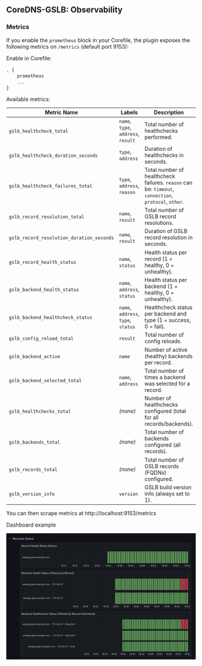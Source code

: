 
## CoreDNS-GSLB: Observability

### Metrics

If you enable the `prometheus` block in your Corefile, the plugin exposes the following metrics on `/metrics` (default port 9153):

Enable in Corefile:
```
. {
    prometheus
    ...
}
```

Available metrics:

| Metric Name                                 | Labels                                             | Description                                                                                     |
|--------------------------------------------|----------------------------------------------------|-------------------------------------------------------------------------------------------------|
| `gslb_healthcheck_total`                   | `name`, `type`, `address`, `result`                | Total number of healthchecks performed.                                                        |
| `gslb_healthcheck_duration_seconds`        | `type`, `address`                                  | Duration of healthchecks in seconds.                                                           |
| `gslb_healthcheck_failures_total`          | `type`, `address`, `reason`                        | Total number of healthcheck failures. `reason` can be: `timeout`, `connection`, `protocol`, `other`.                                 |
| `gslb_record_resolution_total`             | `name`, `result`                                   | Total number of GSLB record resolutions.                                                       |
| `gslb_record_resolution_duration_seconds`  | `name`, `result`                                   | Duration of GSLB record resolution in seconds.                                                 |
| `gslb_record_health_status`                | `name`, `status`                                 | Health status per record (1 = healthy, 0 = unhealthy).                                         |
| `gslb_backend_health_status`               | `name`, `address`, `status`                     | Health status per backend (1 = healthy, 0 = unhealthy).                                        |
| `gslb_backend_healthcheck_status`          | `name`, `address`, `type`, `status`             | Healthcheck status per backend and type (1 = success, 0 = fail).                               |
| `gslb_config_reload_total`                 | `result`                                           | Total number of config reloads.                                                                |
| `gslb_backend_active`                      | `name`                                             | Number of active (healthy) backends per record.                                                |
| `gslb_backend_selected_total`             | `name`, `address`                                  | Total number of times a backend was selected for a record.                                     |
| `gslb_healthchecks_total`                  | *(none)*                                         | Number of healthchecks configured (total for all records/backends).                            |
| `gslb_backends_total`                      | *(none)*                                         | Total number of backends configured (all records).                                             |
| `gslb_records_total`                       | *(none)*                                         | Total number of GSLB records (FQDNs) configured.                                               |
| `gslb_version_info`                        | `version`                                          | GSLB build version info (always set to 1).                                                     |

You can then scrape metrics at http://localhost:9153/metrics

Dashboard example

<img src="dashboard.png" alt="CoreDNS-GSLB"/>

